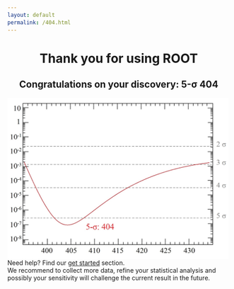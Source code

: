 ```yaml
---
layout: default
permalink: /404.html
---
```


<div style="text-align: center; margin:5px 100px 50px padding:5px;">

<h1>Thank you for using ROOT</h1>

<h2>Congratulations on your discovery: 5-&sigma; 404</h2>
<p style="text-align: left;"><span style="padding:20px,20px,20px,0px;"><img src="/assets/images/root_404.jpg" style="float:left;width:500px;height:auto;" />Need help? Find our <a href="/get_started">get started</a> section.<br/>
We recommend to collect more data, refine your statistical analysis and possibly
your sensitivity will challenge the current result in the future.</span></p>

</div>
